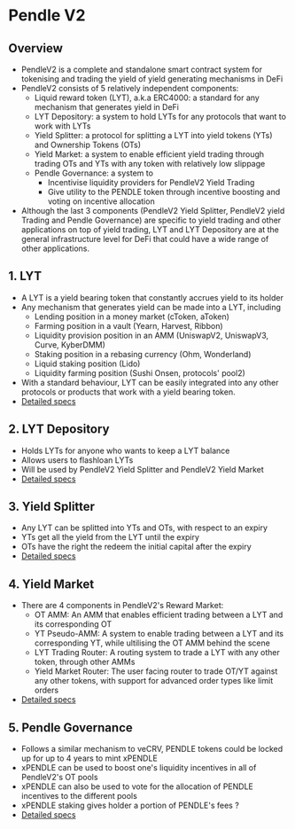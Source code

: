 # Pendle V2

## Overview
* PendleV2 is a complete and standalone smart contract system for tokenising and trading the yield of yield generating mechanisms in DeFi
* PendleV2 consists of 5 relatively independent components:
    * Liquid reward token (LYT), a.k.a ERC4000: a standard for any mechanism that generates yield in DeFi
    * LYT Depository: a system to hold LYTs for any protocols that want to work with LYTs
    * Yield Splitter: a protocol for splitting a LYT into yield tokens (YTs) and Ownership Tokens (OTs)
    * Yield Market: a system to enable efficient yield trading through trading OTs and YTs with any token with relatively low slippage
    * Pendle Governance: a system to
      * Incentivise liquidity providers for PendleV2 Yield Trading
      * Give utility to the PENDLE token through incentive boosting and voting on incentive allocation
* Although the last 3 components (PendleV2 Yield Splitter, PendleV2 yield Trading and Pendle Governance) are specific to yield trading and other applications on top of yield trading, LYT and LYT Depository are at the general infrastructure level for DeFi that could have a wide range of other applications.
  
## 1. LYT
* A LYT is a yield bearing token that constantly accrues yield to its holder
* Any mechanism that generates yield can be made into a LYT, including
  * Lending position in a money market (cToken, aToken)
  * Farming position in a vault (Yearn, Harvest, Ribbon)
  * Liquidity provision position in an AMM (UniswapV2, UniswapV3, Curve, KyberDMM)
  * Staking position in a rebasing currency (Ohm, Wonderland)
  * Liquid staking position (Lido)
  * Liquidity farming position (Sushi Onsen, protocols' pool2)
* With a standard behaviour, LYT can be easily integrated into any other protocols or products that work with a yield bearing token.
* [Detailed specs](./LYT.md)

## 2. LYT Depository
* Holds LYTs for anyone who wants to keep a LYT balance
* Allows users to flashloan LYTs
* Will be used by PendleV2 Yield Splitter and PendleV2 Yield Market
* [Detailed specs](./LYTDepository.md)
  
## 3. Yield Splitter
* Any LYT can be splitted into YTs and OTs, with respect to an expiry
* YTs get all the yield from the LYT until the expiry
* OTs have the right the redeem the initial capital after the expiry
* [Detailed specs](./YieldSplitter.md)

## 4. Yield Market
* There are 4 components in PendleV2's Reward Market:
  * OT AMM: An AMM that enables efficient trading between a LYT and its corresponding OT
  * YT Pseudo-AMM: A system to enable trading between a LYT and its corresponding YT, while ultilising the OT AMM behind the scene
  * LYT Trading Router: A routing system to trade a LYT with any other token, through other AMMs
  * Yield Market Router: The user facing router to trade OT/YT against any other tokens, with support for advanced order types like limit orders
* [Detailed specs](./YieldMarket.md)

## 5. Pendle Governance
* Follows a similar mechanism to veCRV, PENDLE tokens could be locked up for up to 4 years to mint xPENDLE
* xPENDLE can be used to boost one's liquidity incentives in all of PendleV2's OT pools
* xPENDLE can also be used to vote for the allocation of PENDLE incentives to the different pools
* xPENDLE staking gives holder a portion of PENDLE's fees ?
* [Detailed specs](./PendleGovernance.md)